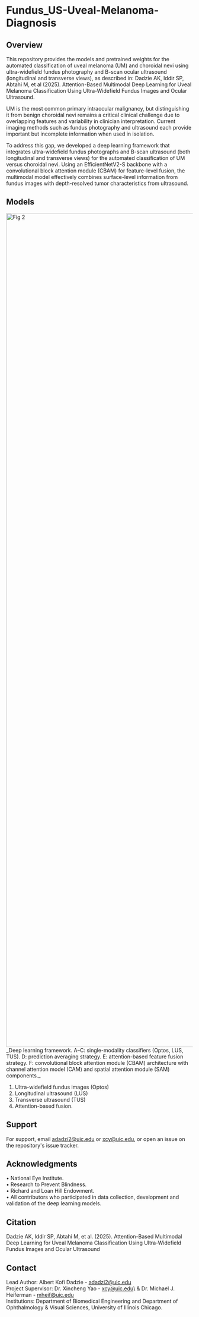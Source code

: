 # Fundus_US-Uveal-Melanoma-Diagnosis
## Overview
This repository provides the models and pretrained weights for the automated classification of uveal melanoma (UM) and choroidal nevi using ultra-widefield fundus photography and B-scan ocular ultrasound (longitudinal and transverse views), as described in: Dadzie AK, Iddir SP, Abtahi M, et al (2025). Attention-Based Multimodal Deep Learning for Uveal Melanoma Classification Using Ultra-Widefield Fundus Images and Ocular Ultrasound.

UM is the most common primary intraocular malignancy, but distinguishing it from benign choroidal nevi remains a critical clinical challenge due to overlapping features and variability in clinician interpretation. Current imaging methods such as fundus photography and ultrasound each provide important but incomplete information when used in isolation.

To address this gap, we developed a deep learning framework that integrates ultra-widefield fundus photographs and B-scan ultrasound (both longitudinal and transverse views) for the automated classification of UM versus choroidal nevi. Using an EfficientNetV2-S backbone with a convolutional block attention module (CBAM) for feature-level fusion, the multimodal model effectively combines surface-level information from fundus images with depth-resolved tumor characteristics from ultrasound.


## Models
<img width="3795" height="2244" alt="Fig 2" src="https://github.com/user-attachments/assets/fa3b252b-f6bd-4481-b3b0-470457a29b8e" />
_Deep learning framework. A–C: single-modality classifiers (Optos, LUS, TUS). D: prediction averaging strategy. E: attention-based feature fusion strategy. F: convolutional block attention module (CBAM) architecture with channel attention model (CAM) and spatial attention module (SAM) components._

1. Ultra-widefield fundus images (Optos)
2. Longitudinal ultrasound (LUS)
3. Transverse ultrasound (TUS)
4. Attention-based fusion.

## Support
For support, email adadzi2@uic.edu or xcy@uic.edu, or open an issue on the repository's issue tracker.

## Acknowledgments
• National Eye Institute.\
• Research to Prevent Blindness.\
• Richard and Loan Hill Endowment.\
• All contributors who participated in data collection, development and validation of the deep learning models.

## Citation
Dadzie AK, Iddir SP, Abtahi M, et al. (2025). Attention-Based Multimodal Deep Learning for Uveal Melanoma Classification Using Ultra-Widefield Fundus Images and Ocular Ultrasound

## Contact
Lead Author: Albert Kofi Dadzie - adadzi2@uic.edu\
Project Supervisor: Dr. Xincheng Yao - xcy@uic.edu\ & Dr. Michael J. Heiferman - mheif@uic.edu\
Institutions: Department of Biomedical Engineering and Department of Ophthalmology & Visual Sciences, University of Illinois Chicago.
